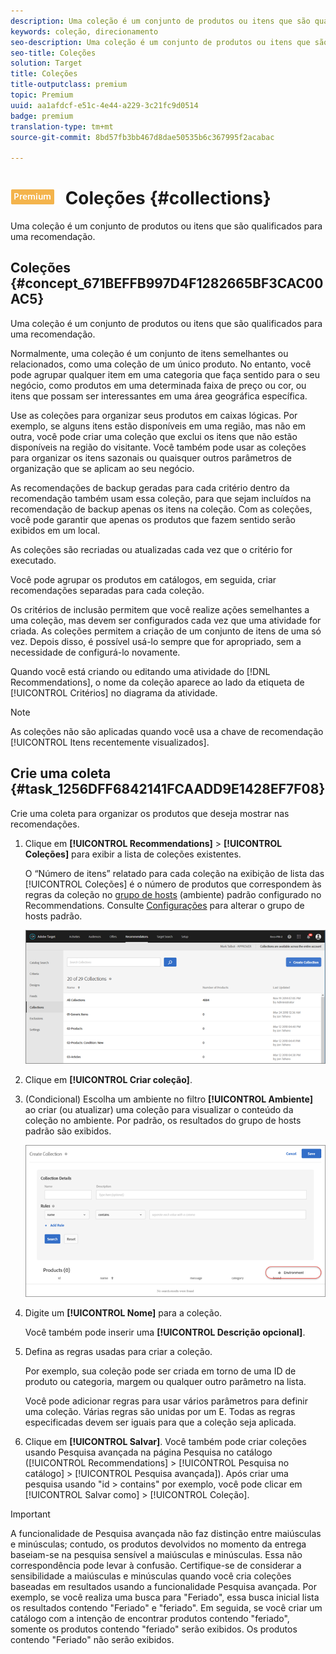 ```yaml
---
description: Uma coleção é um conjunto de produtos ou itens que são qualificados para uma recomendação.
keywords: coleção, direcionamento
seo-description: Uma coleção é um conjunto de produtos ou itens que são qualificados para uma recomendação.
seo-title: Coleções
solution: Target
title: Coleções
title-outputclass: premium
topic: Premium
uuid: aa1afdcf-e51c-4e44-a229-3c21fc9d0514
badge: premium
translation-type: tm+mt
source-git-commit: 8bd57fb3bb467d8dae50535b6c367995f2acabac

---
```



# ![PREMIUM](/help/assets/premium.png) Coleções {#collections}

Uma coleção é um conjunto de produtos ou itens que são qualificados para uma recomendação.

## Coleções {#concept_671BEFFB997D4F1282665BF3CAC00AC5}

Uma coleção é um conjunto de produtos ou itens que são qualificados para uma recomendação.

Normalmente, uma coleção é um conjunto de itens semelhantes ou relacionados, como uma coleção de um único produto. No entanto, você pode agrupar qualquer item em uma categoria que faça sentido para o seu negócio, como produtos em uma determinada faixa de preço ou cor, ou itens que possam ser interessantes em uma área geográfica específica.

Use as coleções para organizar seus produtos em caixas lógicas. Por exemplo, se alguns itens estão disponíveis em uma região, mas não em outra, você pode criar uma coleção que exclui os itens que não estão disponíveis na região do visitante. Você também pode usar as coleções para organizar os itens sazonais ou quaisquer outros parâmetros de organização que se aplicam ao seu negócio.

As recomendações de backup geradas para cada critério dentro da recomendação também usam essa coleção, para que sejam incluídos na recomendação de backup apenas os itens na coleção. Com as coleções, você pode garantir que apenas os produtos que fazem sentido serão exibidos em um local.

As coleções são recriadas ou atualizadas cada vez que o critério for executado.

Você pode agrupar os produtos em catálogos, em seguida, criar recomendações separadas para cada coleção.

Os critérios de inclusão permitem que você realize ações semelhantes a uma coleção, mas devem ser configurados cada vez que uma atividade for criada. As coleções permitem a criação de um conjunto de itens de uma só vez. Depois disso, é possível usá-lo sempre que for apropriado, sem a necessidade de configurá-lo novamente.

Quando você está criando ou editando uma atividade do [!DNL Recommendations], o nome da coleção aparece ao lado da etiqueta de [!UICONTROL Critérios] no diagrama da atividade.

>[!NOTE]
>
>As coleções não são aplicadas quando você usa a chave de recomendação [!UICONTROL Itens recentemente visualizados].

## Crie uma coleta {#task_1256DFF6842141FCAADD9E1428EF7F08}

Crie uma coleta para organizar os produtos que deseja mostrar nas recomendações.

1. Clique em **[!UICONTROL Recommendations]** &gt; **[!UICONTROL Coleções]** para exibir a lista de coleções existentes.

   O “Número de itens” relatado para cada coleção na exibição de lista das [!UICONTROL Coleções] é o número de produtos que correspondem às regras da coleção no [grupo de hosts](/help/administrating-target/hosts.md) (ambiente) padrão configurado no Recommendations. Consulte [Configurações](../../c-recommendations/plan-implement.md#concept_C1E1E2351413468692D6C21145EF0B84) para alterar o grupo de hosts padrão.

   ![](assets/collections_list.png)

1. Clique em **[!UICONTROL Criar coleção]**.

1. (Condicional) Escolha um ambiente no filtro **[!UICONTROL Ambiente]** ao criar (ou atualizar) uma coleção para visualizar o conteúdo da coleção no ambiente. Por padrão, os resultados do grupo de hosts padrão são exibidos.

   ![Criar coleção](/help/c-recommendations/c-products/assets/CreateCollection.png)

1. Digite um **[!UICONTROL Nome]** para a coleção.

   Você também pode inserir uma **[!UICONTROL Descrição opcional]**.

1. Defina as regras usadas para criar a coleção.

   Por exemplo, sua coleção pode ser criada em torno de uma ID de produto ou categoria, margem ou qualquer outro parâmetro na lista.

   Você pode adicionar regras para usar vários parâmetros para definir uma coleção. Várias regras são unidas por um E. Todas as regras especificadas devem ser iguais para que a coleção seja aplicada.

1. Clique em **[!UICONTROL Salvar]**. 
Você também pode criar coleções usando Pesquisa avançada na página Pesquisa no catálogo ([!UICONTROL Recommendations] &gt; [!UICONTROL Pesquisa no catálogo] &gt; [!UICONTROL Pesquisa avançada]). Após criar uma pesquisa usando &quot;id &gt; contains&quot; por exemplo, você pode clicar em [!UICONTROL Salvar como] &gt; [!UICONTROL Coleção].

>[!IMPORTANT]
>
>A funcionalidade de Pesquisa avançada não faz distinção entre maiúsculas e minúsculas; contudo, os produtos devolvidos no momento da entrega baseiam-se na pesquisa sensível a maiúsculas e minúsculas. Essa não correspondência pode levar à confusão. Certifique-se de considerar a sensibilidade a maiúsculas e minúsculas quando você cria coleções baseadas em resultados usando a funcionalidade Pesquisa avançada. Por exemplo, se você realiza uma busca para &quot;Feriado&quot;, essa busca inicial lista os resultados contendo &quot;Feriado&quot; e &quot;feriado&quot;. Em seguida, se você criar um catálogo com a intenção de encontrar produtos contendo &quot;feriado&quot;, somente os produtos contendo &quot;feriado&quot; serão exibidos. Os produtos contendo &quot;Feriado&quot; não serão exibidos.
